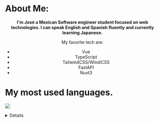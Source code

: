 # About Me:
<center>
<b> 
I'm José a Mexican Software engineer student focused on web technologies. 
I can speak English and Spanish fluently and currently learning Japanese.
</b>
  
  <br/>
  
  My favorite tech are:
- Vue
- TypeScript
- TailwindCSS/WindiCSS
- FastAPI
- Nuxt3
  
</center>

# My most used languages.

![](https://github-readme-stats.vercel.app/api/top-langs/?username=JoseMoreville)


<details style="cursor: pointer;">
  <ul>
      <li>JavaScript</li>
      <li>TypeScript</li>
      <li>Python</li>
      <li>Go</li>
  </ul>
</details>
